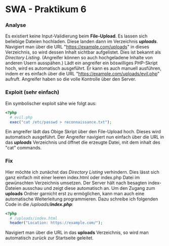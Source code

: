 # SWA - Praktikum 6

### Analyse
Es existiert keine Input-Validierung beim <b>File-Upload</b>. Es lassen sich beliebige Dateien hochladen. Diese landen dann im Verzeichnis <b><i>uploads</i></b>.<br>
Navigiert man über die URL "https://example.com/uploads" in dieses Verzeichnis, so wird dessen Inhalt sichtbar aufgelistet. Dies ist bekannt als <i>Directory Listing</i>. (Angreifer können so auch hochgeladene Inhalte von anderen Usern ausspähen.) Lädt ein angreifer ein böswilliges PHP-Skript hoch, wird es automatisch ausgeführt. Er kann es auch manuell ausführen, indem er es einfach über die URL "https://example.com/uploads/evil.php" aufruft. Angreifer haben so die volle Kontrolle über den Server.<br>

### Exploit (sehr einfach)
Ein symbolischer exploit sähe wie folgt aus:
```PHP
<?php
  # evil.php
  exec("cat /etc/passwd > reconnaissance.txt");
```
Ein angreifer lädt das Obige Skript über den File-Upload hoch. Dieses wird automatisch ausgeführt.
Der Angreifer navigiert nun einfach über die URL in das <b><i>uploads</i></b> Verzeichnis und öffnet die erzeugte Datei, mit dem inhalt des "cat" commands.

### Fix
Hier möchte ich zunächst das <i>Directory Listing</i> verhindern. Dies lässt sich ganz einfach mit einer leeren index.html oder index.php Datei im gewünschten Verzeichnis umsetzen. Der Server hält nach besagten index-Dateien ausschau und zeigt diese automatisch an. Um den Zugang zum <b>uploads</b> Ordner garnicht erst zu ermöglichen, kann man auch eine automatische Weiterleitung programmieren.
Dazu schreibe ich folgenden Code in die <i>/uploads/<b>index.php</b></i>:
```PHP
<?php
  # /uploads/index.html
  header("Location: https://example.com/");
```
Navigiert man über die URL in das <b>uploads</b> Verzeichnis, so wird man automatisch zurück zur Startseite geleitet.
